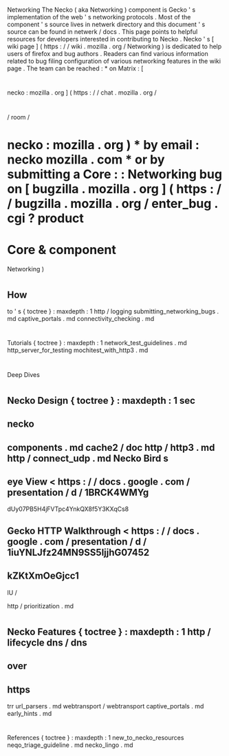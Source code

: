 #
Networking
The
Necko
(
aka
Networking
)
component
is
Gecko
'
s
implementation
of
the
web
'
s
networking
protocols
.
Most
of
the
component
'
s
source
lives
in
netwerk
directory
and
this
document
'
s
source
can
be
found
in
netwerk
/
docs
.
This
page
points
to
helpful
resources
for
developers
interested
in
contributing
to
Necko
.
Necko
'
s
[
wiki
page
]
(
https
:
/
/
wiki
.
mozilla
.
org
/
Networking
)
is
dedicated
to
help
users
of
firefox
and
bug
authors
.
Readers
can
find
various
information
related
to
bug
filing
configuration
of
various
networking
features
in
the
wiki
page
.
The
team
can
be
reached
:
*
on
Matrix
:
[
#
necko
:
mozilla
.
org
]
(
https
:
/
/
chat
.
mozilla
.
org
/
#
/
room
/
#
necko
:
mozilla
.
org
)
*
by
email
:
necko
mozilla
.
com
*
or
by
submitting
a
Core
:
:
Networking
bug
on
[
bugzilla
.
mozilla
.
org
]
(
https
:
/
/
bugzilla
.
mozilla
.
org
/
enter_bug
.
cgi
?
product
=
Core
&
component
=
Networking
)
#
#
How
-
to
'
s
{
toctree
}
:
maxdepth
:
1
http
/
logging
submitting_networking_bugs
.
md
captive_portals
.
md
connectivity_checking
.
md
#
#
Tutorials
{
toctree
}
:
maxdepth
:
1
network_test_guidelines
.
md
http_server_for_testing
mochitest_with_http3
.
md
#
#
Deep
Dives
#
#
#
Necko
Design
{
toctree
}
:
maxdepth
:
1
sec
-
necko
-
components
.
md
cache2
/
doc
http
/
http3
.
md
http
/
connect_udp
.
md
Necko
Bird
s
-
eye
View
<
https
:
/
/
docs
.
google
.
com
/
presentation
/
d
/
1BRCK4WMYg
-
dUy07PB5H4jFVTpc4YnkQX8f5Y3KXqCs8
>
Gecko
HTTP
Walkthrough
<
https
:
/
/
docs
.
google
.
com
/
presentation
/
d
/
1iuYNLJfz24MN9SS5ljjhG07452
-
kZKtXmOeGjcc1
-
lU
/
>
http
/
prioritization
.
md
#
#
#
Necko
Features
{
toctree
}
:
maxdepth
:
1
http
/
lifecycle
dns
/
dns
-
over
-
https
-
trr
url_parsers
.
md
webtransport
/
webtransport
captive_portals
.
md
early_hints
.
md
#
#
References
{
toctree
}
:
maxdepth
:
1
new_to_necko_resources
neqo_triage_guideline
.
md
necko_lingo
.
md
